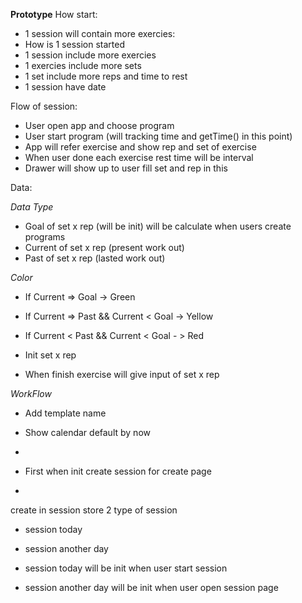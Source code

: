 **Prototype**
How start:

- 1 session will contain more exercies:
- How is 1 session started
- 1 session include more exercies
- 1 exercies include more sets
- 1 set include more reps and time to rest
- 1 session have date

Flow of session:

- User open app and choose program
- User start program (will tracking time and getTime() in this point)
- App will refer exercise and show rep and set of exercise
- When user done each exercise rest time will be interval
- Drawer will show up to user fill set and rep in this

Data:

_Data Type_

- Goal of set x rep (will be init) will be calculate when users create programs
- Current of set x rep (present work out)
- Past of set x rep (lasted work out)

_Color_

- If Current => Goal -> Green
- If Current => Past && Current < Goal -> Yellow
- If Current < Past && Current < Goal - > Red

- Init set x rep
- When finish exercise will give input of set x rep

_WorkFlow_

- Add template name
- Show calendar default by now
-

- First when init create session for create page
-

create in session store
2 type of session

- session today
- session another day

- session today will be init when user start session
- session another day will be init when user open session page

